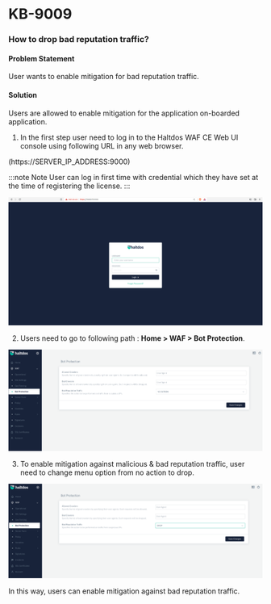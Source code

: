 # KB-9009

### **How to drop bad reputation traffic?**

#### **Problem Statement**

User wants to enable mitigation for bad reputation traffic.

#### **Solution**

Users are allowed to enable mitigation for the application on-boarded application. 

1. In the first step user need to log in to the Haltdos WAF CE Web UI console using following URL in any web browser.

(https://SERVER_IP_ADDRESS:9000)

:::note Note
User can log in first time with credential which they have set at the time of registering the license.
:::

![](/img/ce-waf/kb/login.png)

2. Users need to go to following path : **Home > WAF > Bot Protection**.

![Bad Reputation](/img/ce-waf/kb/bd_rep.png)

3. To enable mitigation against malicious & bad reputation traffic, user need to change menu option from no action to drop.

![Bad Reputation](/img/ce-waf/kb/bd_rep1.png)

In this way, users can enable mitigation against bad reputation traffic.


